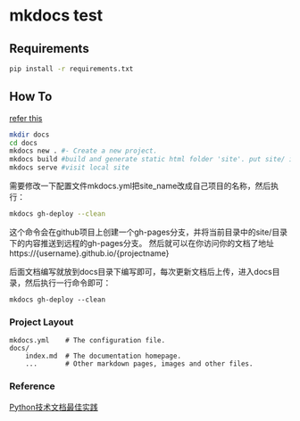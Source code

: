 # mkdocs test

## Requirements
``` bash
pip install -r requirements.txt
```

## How To
[refer this](https://zhuanlan.zhihu.com/p/383582472)
``` bash
mkdir docs
cd docs
mkdocs new . #- Create a new project.
mkdocs build #build and generate static html folder 'site'. put site/ into .gitignore
mkdocs serve #visit local site
```

需要修改一下配置文件mkdocs.yml把site_name改成自己项目的名称，然后执行：
``` bash
mkdocs gh-deploy --clean
```
这个命令会在github项目上创建一个gh-pages分支，并将当前目录中的site/目录下的内容推送到远程的gh-pages分支。 然后就可以在你访问你的文档了地址https://{username}.github.io/{projectname}

后面文档编写就放到docs目录下编写即可，每次更新文档后上传，进入docs目录，然后执行一行命令即可：
```
mkdocs gh-deploy --clean
```


### Project Layout
```
mkdocs.yml    # The configuration file.
docs/
    index.md  # The documentation homepage.
    ...       # Other markdown pages, images and other files.
```


### Reference
[Python技术文档最佳实践](https://zhuanlan.zhihu.com/p/333742823)